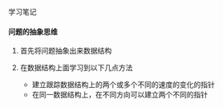 学习笔记

#### 问题的抽象思维
1. 首先将问题抽象出来数据结构

2. 在数据结构上面学习到以下几点方法
    * 建立跟踪数据结构上的两个或多个不同的速度的变化的指针
    * 在同一数据结构上，在不同方向可以建立两个不同的指针